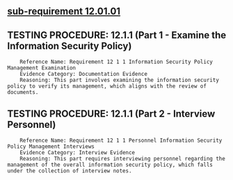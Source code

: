 ## [sub-requirement 12.01.01](sub-requirement%2012.01.01.md)
## TESTING PROCEDURE: 12.1.1 (Part 1 - Examine the Information Security Policy)
        Reference Name: Requirement 12 1 1 Information Security Policy Management Examination
        Evidence Category: Documentation Evidence
        Reasoning: This part involves examining the information security policy to verify its management, which aligns with the review of documents.
## TESTING PROCEDURE: 12.1.1 (Part 2 - Interview Personnel)
        Reference Name: Requirement 12 1 1 Personnel Information Security Policy Management Interviews
        Evidence Category: Interview Evidence
        Reasoning: This part requires interviewing personnel regarding the management of the overall information security policy, which falls under the collection of interview notes.
